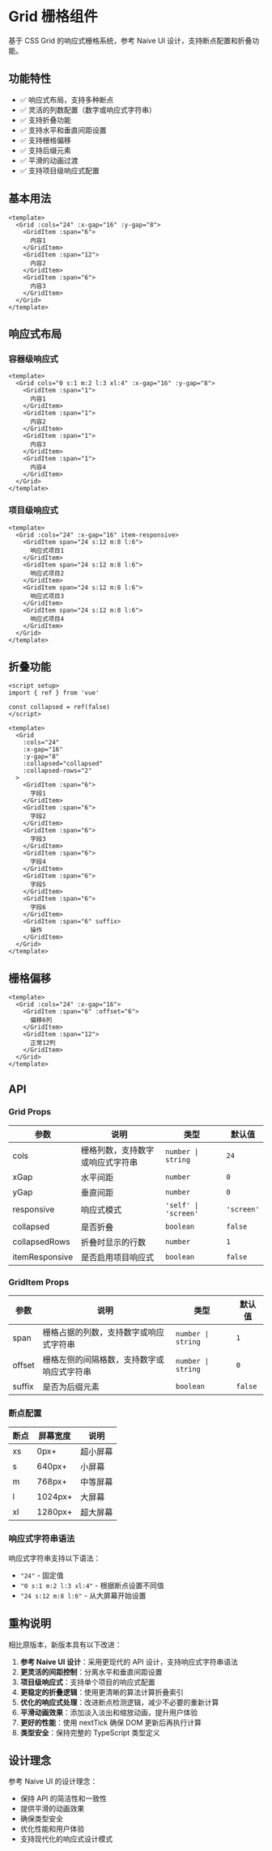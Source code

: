 # Grid 栅格组件

基于 CSS Grid 的响应式栅格系统，参考 Naive UI 设计，支持断点配置和折叠功能。

## 功能特性

- ✅ 响应式布局，支持多种断点
- ✅ 灵活的列数配置（数字或响应式字符串）
- ✅ 支持折叠功能
- ✅ 支持水平和垂直间距设置
- ✅ 支持栅格偏移
- ✅ 支持后缀元素
- ✅ 平滑的动画过渡
- ✅ 支持项目级响应式配置

## 基本用法

```vue
<template>
  <Grid :cols="24" :x-gap="16" :y-gap="8">
    <GridItem :span="6">
      内容1
    </GridItem>
    <GridItem :span="12">
      内容2
    </GridItem>
    <GridItem :span="6">
      内容3
    </GridItem>
  </Grid>
</template>
```

## 响应式布局

### 容器级响应式

```vue
<template>
  <Grid cols="0 s:1 m:2 l:3 xl:4" :x-gap="16" :y-gap="8">
    <GridItem :span="1">
      内容1
    </GridItem>
    <GridItem :span="1">
      内容2
    </GridItem>
    <GridItem :span="1">
      内容3
    </GridItem>
    <GridItem :span="1">
      内容4
    </GridItem>
  </Grid>
</template>
```

### 项目级响应式

```vue
<template>
  <Grid :cols="24" :x-gap="16" item-responsive>
    <GridItem span="24 s:12 m:8 l:6">
      响应式项目1
    </GridItem>
    <GridItem span="24 s:12 m:8 l:6">
      响应式项目2
    </GridItem>
    <GridItem span="24 s:12 m:8 l:6">
      响应式项目3
    </GridItem>
    <GridItem span="24 s:12 m:8 l:6">
      响应式项目4
    </GridItem>
  </Grid>
</template>
```

## 折叠功能

```vue
<script setup>
import { ref } from 'vue'

const collapsed = ref(false)
</script>

<template>
  <Grid
    :cols="24"
    :x-gap="16"
    :y-gap="8"
    :collapsed="collapsed"
    :collapsed-rows="2"
  >
    <GridItem :span="6">
      字段1
    </GridItem>
    <GridItem :span="6">
      字段2
    </GridItem>
    <GridItem :span="6">
      字段3
    </GridItem>
    <GridItem :span="6">
      字段4
    </GridItem>
    <GridItem :span="6">
      字段5
    </GridItem>
    <GridItem :span="6">
      字段6
    </GridItem>
    <GridItem :span="6" suffix>
      操作
    </GridItem>
  </Grid>
</template>
```

## 栅格偏移

```vue
<template>
  <Grid :cols="24" :x-gap="16">
    <GridItem :span="6" :offset="6">
      偏移6列
    </GridItem>
    <GridItem :span="12">
      正常12列
    </GridItem>
  </Grid>
</template>
```

## API

### Grid Props

| 参数           | 说明                             | 类型                 | 默认值     |
| -------------- | -------------------------------- | -------------------- | ---------- |
| cols           | 栅格列数，支持数字或响应式字符串 | `number \| string`   | `24`       |
| xGap           | 水平间距                         | `number`             | `0`        |
| yGap           | 垂直间距                         | `number`             | `0`        |
| responsive     | 响应式模式                       | `'self' \| 'screen'` | `'screen'` |
| collapsed      | 是否折叠                         | `boolean`            | `false`    |
| collapsedRows  | 折叠时显示的行数                 | `number`             | `1`        |
| itemResponsive | 是否启用项目响应式               | `boolean`            | `false`    |

### GridItem Props

| 参数   | 说明                                       | 类型               | 默认值  |
| ------ | ------------------------------------------ | ------------------ | ------- |
| span   | 栅格占据的列数，支持数字或响应式字符串     | `number \| string` | `1`     |
| offset | 栅格左侧的间隔格数，支持数字或响应式字符串 | `number \| string` | `0`     |
| suffix | 是否为后缀元素                             | `boolean`          | `false` |

### 断点配置

| 断点 | 屏幕宽度 | 说明     |
| ---- | -------- | -------- |
| xs   | 0px+     | 超小屏幕 |
| s    | 640px+   | 小屏幕   |
| m    | 768px+   | 中等屏幕 |
| l    | 1024px+  | 大屏幕   |
| xl   | 1280px+  | 超大屏幕 |

### 响应式字符串语法

响应式字符串支持以下语法：

- `"24"` - 固定值
- `"0 s:1 m:2 l:3 xl:4"` - 根据断点设置不同值
- `"24 s:12 m:8 l:6"` - 从大屏幕开始设置

## 重构说明

相比原版本，新版本具有以下改进：

1. **参考 Naive UI 设计**：采用更现代的 API 设计，支持响应式字符串语法
2. **更灵活的间距控制**：分离水平和垂直间距设置
3. **项目级响应式**：支持单个项目的响应式配置
4. **更稳定的折叠逻辑**：使用更清晰的算法计算折叠索引
5. **优化的响应式处理**：改进断点检测逻辑，减少不必要的重新计算
6. **平滑动画效果**：添加淡入淡出和缩放动画，提升用户体验
7. **更好的性能**：使用 nextTick 确保 DOM 更新后再执行计算
8. **类型安全**：保持完整的 TypeScript 类型定义

## 设计理念

参考 Naive UI 的设计理念：

- 保持 API 的简洁性和一致性
- 提供平滑的动画效果
- 确保类型安全
- 优化性能和用户体验
- 支持现代化的响应式设计模式
